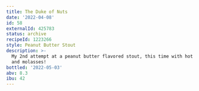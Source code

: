 ```yaml
---
title: The Duke of Nuts
date: '2022-04-08'
id: 58
externalId: 425783
status: archive
recipeId: 1223266
style: Peanut Butter Stout
description: >-
  My 2nd attempt at a peanut butter flavored stout, this time with hot cocoa mix
  and molasses!
bottled: '2022-05-03'
abv: 8.3
ibu: 42
---
```

